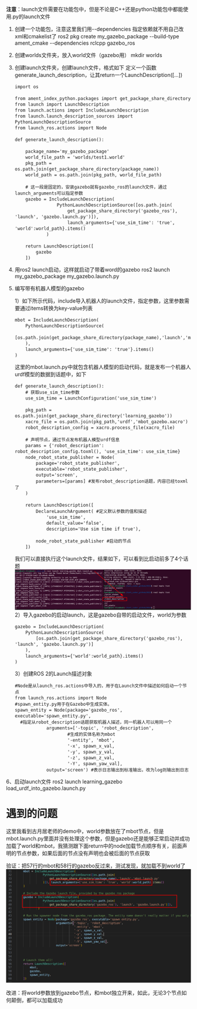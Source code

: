 **注意**：launch文件需要在功能包中，但是不论是C++还是python功能包中都能使用.py的launch文件
1. 创建一个功能包，注意这里我们用--dependencies 指定依赖就不用自己改xml和cmakelist了
ros2 pkg create my_gazebo_package --build-type ament_cmake --dependencies rclcpp gazebo_ros
2. 创建worlds文件夹，放入world文件（gazebo用）
mkdir worlds
3. 创建launch文件夹，创建launch文件，格式如下
定义一个函数generate_launch_description，让其return一个LaunchDescription([...])
    ```
    import os

    from ament_index_python.packages import get_package_share_directory
    from launch import LaunchDescription
    from launch.actions import IncludeLaunchDescription
    from launch.launch_description_sources import PythonLaunchDescriptionSource
    from launch_ros.actions import Node

    def generate_launch_description():

        package_name='my_gazebo_package'
        world_file_path = 'worlds/test1.world'
        pkg_path = os.path.join(get_package_share_directory(package_name))
        world_path = os.path.join(pkg_path, world_file_path)

        # 这一段是固定的，安装gazebo就有gazebo_ros的launch文件，通过launch_arguments可以指定参数
        gazebo = IncludeLaunchDescription(
                    PythonLaunchDescriptionSource([os.path.join(
                        get_package_share_directory('gazebo_ros'), 'launch', 'gazebo.launch.py')]),
                        launch_arguments={'use_sim_time': 'true', 'world':world_path}.items()
                )

        return LaunchDescription([
            gazebo
        ])
    ```
4. 用ros2 launch启动，这样就启动了带着word的gazebo
ros2 launch my_gazebo_package my_gazebo.launch.py
5. 编写带有机器人模型的gazebo

    1）如下所示代码，include导入机器人的launch文件，指定参数，这里参数需要通过items转换为key-value列表
    ```
    mbot = IncludeLaunchDescription(
        PythonLaunchDescriptionSource(
            [os.path.join(get_package_share_directory(package_name),'launch','mbot.launch.py')]
        ),
        launch_arguments={'use_sim_time': 'true'}.items()
    )
    ```
    这里的mbot.launch.py中就包含机器人模型的启动代码，就是发布一个机器人urdf模型的数据到话题中，如下
    ```
    def generate_launch_description():
        # 获取use_sim_time参数
        use_sim_time = LaunchConfiguration('use_sim_time')

        pkg_path = os.path.join(get_package_share_directory('learning_gazebo'))
        xacro_file = os.path.join(pkg_path,'urdf','mbot_gazebo.xacro')
        robot_description_config = xacro.process_file(xacro_file)
        
        # 声明节点，通过节点发布机器人模型urdf信息
        params = {'robot_description': robot_description_config.toxml(), 'use_sim_time': use_sim_time}
        node_robot_state_publisher = Node(
            package='robot_state_publisher',
            executable='robot_state_publisher',
            output='screen',
            parameters=[params] #发布robot_description话题，内容已经toxml了
        )

        return LaunchDescription([
            DeclareLaunchArgument( #定义默认参数的值和描述
                'use_sim_time',
                default_value='false',
                description='Use sim time if true'),

            node_robot_state_publisher #启动的节点
        ])
    ```
    我们可以直接执行这个launch文件，结果如下，可以看到比启动前多了4个话题
    ![图1](images/mbot_topic_list.png)
    2）导入gazebo的启动launch，这是gazebo自带的启动文件，world为参数
    ```
    gazebo = IncludeLaunchDescription(
        PythonLaunchDescriptionSource(
            [os.path.join(get_package_share_directory('gazebo_ros'), 'launch', 'gazebo.launch.py')]
        ),
        launch_arguments={'world':world_path}.items()
    )
    ```
    3）创建ROS 2的Launch描述对象
    ```
    #Node是从launch_ros.actions中导入的，用于在Launch文件中描述如何启动一个节点
    from launch_ros.actions import Node 
    #spawn_entity.py用于在Gazebo中生成实体。
    spawn_entity = Node(package='gazebo_ros', executable='spawn_entity.py', 
      #指定从robot_description话题获取机器人描述，同一机器人可以用同一个
                arguments=['-topic', 'robot_description',
                        #生成的实体名称为mbot
                        '-entity', 'mbot',
                        '-x', spawn_x_val,
                        '-y', spawn_y_val,
                        '-z', spawn_z_val,
                        '-Y', spawn_yaw_val],
                output='screen') #表示日志输出到标准输出，改为log则输出到日志
    ```
6、启动launch文件
ros2 launch learning_gazebo load_urdf_into_gazebo.launch.py

# 遇到的问题

这里我看到古月居老师的demo中，world参数放在了mbot节点，但是mbot.launch.py里面并没有处理这个参数，但是gazebo还是能够正常启动并成功加载了world和mbot，我猜测跟下面return中的node加载节点顺序有关，前面声明的节点参数，如果后面的节点没有声明也会被后面的节点获取

验证：把57行的mbot和58行的gazebo反过来，测试发现，就加载不到world了
![图2](images/launch_mot_ret.png)

改进：将world参数放到gazebo节点，和mbot独立开来，如此，无论3个节点如何颠倒，都可以加载成功

